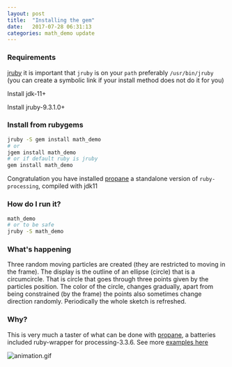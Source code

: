 ```yaml
---
layout: post
title:  "Installing the gem"
date:   2017-07-28 06:31:13
categories: math_demo update
---
```


### Requirements

[jruby][jruby] it is important that `jruby` is on your `path` preferably `/usr/bin/jruby` (you can create a symbolic link if your install method does not do it for you)

Install jdk-11+

Install jruby-9.3.1.0+

### Install from rubygems
```bash
jruby -S gem install math_demo
# or
jgem install math_demo
# or if default ruby is jruby
gem install math_demo
```

Congratulation you have installed [propane][propane] a standalone version of `ruby-processing`, compiled with jdk11

### How do I run it?

```bash
math_demo
# or to be safe
jruby -S math_demo
```

### What's happening

Three random moving particles are created (they are restricted to moving in the frame). The display is the outline of an ellipse (circle) that is a circumcircle. That is circle that goes through three points given by the particles position. The color of the circle, changes gradually, apart from being constrained (by the frame) the points also sometimes change direction randomly. Periodically the whole sketch is refreshed.

### Why?

This is very much a taster of what can be done with [propane][propane], a batteries included ruby-wrapper for processing-3.3.6. See more [examples here][examples]

![animation.gif]({{site.github.url}}/assets/animation.gif)

[examples]:https://github.com/ruby-processing/propane-examples
[propane]:https://ruby-processing.github.io/propane/2016/10/30/welcome-to-propane.html
[jruby]:http://jruby.org/
